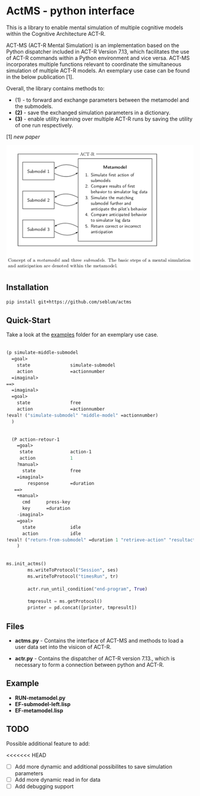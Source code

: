 # ActMS - python interface

This is a library to enable mental simulation of multiple cognitive models within the Cognitive Architecture ACT-R.

ACT-MS (ACT-R Mental Simulation) is an implementation based on the Python dispatcher included in ACT-R Version 7.13, which facilitates the use of ACT-R commands within a Python environment and vice versa. ACT-MS incorporates multiple functions relevant to coordinate the simultaneous simulation of multiple ACT-R models. An exemplary use case can be found in the below publication [1].

Overall, the library contains methods to: 

- (1) - to forward and exchange parameters between the metamodel and the submodels.
- **(2)** - save the exchanged simulation parameters in a dictionary.
- **(3)** - enable utility learning over multiple ACT-R runs by saving the utility of one run respectively.


[1] <cite> new paper </cite> 

![Exemplary Visicon](mentalsimulation.png)


## Installation

```bash
pip install git+https://github.com/seblum/actms
```


## Quick-Start

Take a look at the [examples](examples) folder for an exemplary use case.

```lisp

(p simulate-middle-submodel
  =goal>
    state               simulate-submodel
    action              =actionnumber
  =imaginal>
==>
  =imaginal>
  =goal>
    state               free
    action              =actionnumber
!eval! ("simulate-submodel" "middle-model" =actionnumber)
  )

```

```lisp

  (P action-retour-1
    =goal>
     state              action-1
     action 			1
    ?manual>   
      state             free
    =imaginal>
        response        =duration
   ==>
    +manual>              
      cmd      press-key     
      key      =duration
    -imaginal>
    =goal>
      state 			idle
      action 			idle
!eval! ("return-from-submodel" =duration 1 "retrieve-action" "resultactionone")
    )

```

```python

ms.init_actms()
        ms.writeToProtocol("Session", ses)
        ms.writeToProtocol("timesRun", tr)

        actr.run_until_condition("end-program", True)       

        tmpresult = ms.getProtocol()
        printer = pd.concat([printer, tmpresult])

```

## Files

- **actms.py** - Contains the interface of ACT-MS and methods to load a user data set into the visicon of ACT-R.

- **actr.py** - Contains the dispatcher of ACT-R version 7.13., which is necessary to form a connection between python and ACT-R.


## Example

- **RUN-metamodel.py** 
- **EF-submodel-left.lisp**
- **EF-metamodel.lisp** 

## TODO
Possible additional feature to add:

<<<<<<< HEAD
- [ ] Add more dynamic and additional possibilites to save simulation parameters
- [ ] Add more dynamic read in for data
- [ ] Add debugging support 
